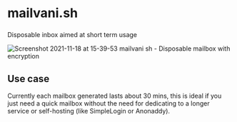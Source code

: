# mailvani.sh
###
Disposable inbox aimed at short term usage

![Screenshot 2021-11-18 at 15-39-53 mailvani sh - Disposable mailbox with encryption](https://user-images.githubusercontent.com/24352255/142745882-92b320a9-2b83-4c7b-b986-40094d035062.png)

## Use case
Currently each mailbox generated lasts about 30 mins, this is ideal if you just need a quick mailbox without the need for dedicating to a longer service or self-hosting (like SimpleLogin or Anonaddy). 
